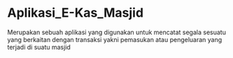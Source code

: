 # Aplikasi_E-Kas_Masjid
Merupakan sebuah aplikasi yang digunakan untuk mencatat segala sesuatu yang berkaitan dengan transaksi yakni pemasukan atau pengeluaran yang terjadi di suatu masjid
